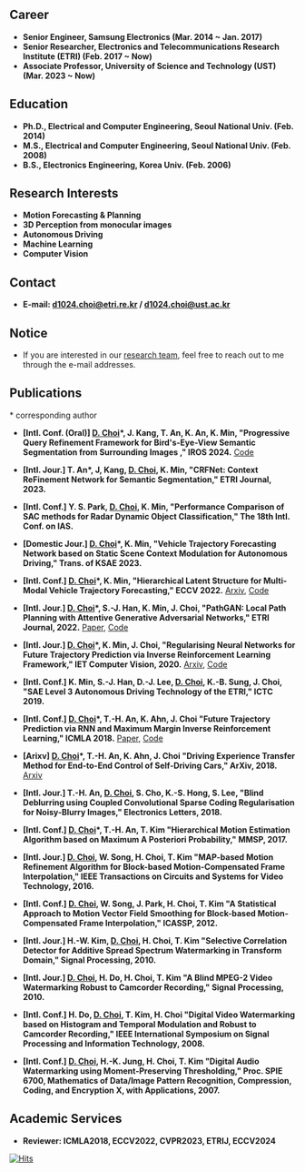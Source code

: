 ## Career
+ **Senior Engineer, Samsung Electronics (Mar. 2014 ~ Jan. 2017)**
+ **Senior Researcher, Electronics and Telecommunications Research Institute (ETRI) (Feb. 2017 ~ Now)**
+ **Associate Professor, University of Science and Technology (UST) (Mar. 2023 ~ Now)**

## Education
+ **Ph.D., Electrical and Computer Engineering, Seoul National Univ. (Feb. 2014)**
+ **M.S., Electrical and Computer Engineering, Seoul National Univ. (Feb. 2008)**
+ **B.S., Electronics Engineering, Korea Univ. (Feb. 2006)**


## Research Interests
+ **Motion Forecasting & Planning**
+ **3D Perception from monocular images**
+ **Autonomous Driving**
+ **Machine Learning**
+ **Computer Vision**

## Contact
+ **E-mail: d1024.choi@etri.re.kr / d1024.choi@ust.ac.kr**

## Notice
+ If you are interested in our [research team](https://adir-etri.github.io/), feel free to reach out to me through the e-mail addresses.

  
## Publications
\* corresponding author

+ **[Intl. Conf. (Oral)] <ins>D. Choi</ins>\*, J. Kang, T. An, K. An, K. Min, "Progressive Query Refinement Framework for Bird's-Eye-View Semantic Segmentation from Surrounding Images ," IROS 2024.** [Code](https://github.com/d1024choi/ProgressiveQueryRefineNet)

+ **[Intl. Jour.] T. An\*, J, Kang, <ins>D. Choi</ins>, K. Min, "CRFNet: Context ReFinement Network for Semantic Segmentation," ETRI Journal, 2023.**

+ **[Intl. Conf.] Y. S. Park, <ins>D. Choi</ins>, K. Min, "Performance Comparison of SAC methods for
Radar Dynamic Object Classification," The 18th Intl. Conf. on IAS.** 

+ **[Domestic Jour.] <ins>D. Choi</ins>\*, K. Min, "Vehicle Trajectory Forecasting Network based on Static Scene Context Modulation for Autonomous Driving," Trans. of KSAE 2023.**

+ **[Intl. Conf.] <ins>D. Choi</ins>\*, K. Min, "Hierarchical Latent Structure for Multi-Modal Vehicle Trajectory Forecasting," ECCV 2022.** [Arxiv](https://arxiv.org/abs/2207.04624), [Code](https://github.com/d1024choi/HLSTrajForecast)

+ **[Intl. Jour.] <ins>D. Choi</ins>\*, S.-J. Han, K. Min, J. Choi, "PathGAN: Local Path Planning with Attentive Generative Adversarial Networks," ETRI Journal, 2022.** [Paper](https://www.researchgate.net/publication/363604723_PathGAN_Local_path_planning_with_attentive_generative_adversarial_networks), [Code](https://github.com/d1024choi/pathgan_pytorch)

+ **[Intl. Jour.] <ins>D. Choi</ins>\*, K. Min, J. Choi, "Regularising Neural Networks for Future Trajectory Prediction via Inverse Reinforcement Learning Framework," IET Computer Vision, 2020.** [Arxiv](https://arxiv.org/abs/1907.04525), [Code](https://github.com/d1024choi/traj-pred-irl)

+ **[Intl. Conf.] K. Min, S.-J. Han, D.-J. Lee, <ins>D. Choi</ins>, K.-B. Sung, J. Choi, "SAE Level 3 Autonomous Driving Technology of the ETRI," ICTC 2019.**

+ **[Intl. Conf.] <ins>D. Choi</ins>\*, T.-H. An, K. Ahn, J. Choi "Future Trajectory Prediction via RNN and Maximum Margin Inverse Reinforcement Learning," ICMLA 2018.** [Paper](https://www.researchgate.net/publication/330238721_Future_Trajectory_Prediction_via_RNN_and_Maximum_Margin_Inverse_Reinforcement_Learning), [Code](https://github.com/d1024choi/trajpred_mmirl)

+ **[Arixv] <ins>D. Choi</ins>\*, T.-H. An, K. Ahn, J. Choi "Driving Experience Transfer Method for End-to-End Control of Self-Driving Cars," ArXiv, 2018.** [Arxiv](https://arxiv.org/abs/1809.01822)

+ **[Intl. Jour.] T.-H. An, <ins>D. Choi</ins>, S. Cho, K.-S. Hong, S. Lee, "Blind Deblurring using Coupled Convolutional Sparse Coding Regularisation for Noisy-Blurry Images," Electronics Letters, 2018.**

+ **[Intl. Conf.] <ins>D. Choi</ins>\*, T.-H. An, T. Kim "Hierarchical Motion Estimation Algorithm based on Maximum A Posteriori Probability," MMSP, 2017.**

+ **[Intl. Jour.] <ins>D. Choi</ins>, W. Song, H. Choi, T. Kim "MAP-based Motion Refinement Algorithm for Block-based Motion-Compensated Frame Interpolation," IEEE Transactions on Circuits and Systems for Video Technology, 2016.**

+ **[Intl. Conf.] <ins>D. Choi</ins>, W. Song, J. Park, H. Choi, T. Kim "A Statistical Approach to Motion Vector Field Smoothing for Block-based Motion-Compensated Frame Interpolation," ICASSP, 2012.**

+ **[Intl. Jour.] H.-W. Kim, <ins>D. Choi</ins>, H. Choi, T. Kim "Selective Correlation Detector for Additive Spread Spectrum Watermarking in Transform Domain," Signal Processing, 2010.**

+ **[Intl. Jour.] <ins>D. Choi</ins>, H. Do, H. Choi, T. Kim "A Blind MPEG-2 Video Watermarking Robust to Camcorder Recording," Signal Processing, 2010.**

+ **[Intl. Conf.] H. Do, <ins>D. Choi</ins>, T. Kim, H. Choi "Digital Video Watermarking based on Histogram and Temporal Modulation and Robust to Camcorder Recording," IEEE International Symposium on Signal Processing and Information Technology, 2008.**

+ **[Intl. Conf.] <ins>D. Choi</ins>, H.-K. Jung, H. Choi, T. Kim "Digital Audio Watermarking using Moment-Preserving Thresholding," Proc. SPIE 6700, Mathematics of Data/Image Pattern Recognition, Compression, Coding, and Encryption X, with Applications, 2007.** 

## Academic Services
+ **Reviewer: ICMLA2018, ECCV2022, CVPR2023, ETRIJ, ECCV2024**

[![Hits](https://hits.seeyoufarm.com/api/count/incr/badge.svg?url=https%3A%2F%2Fgithub.com%2Fd1024choi%2Fd1024choi.github.io&count_bg=%2379C83D&title_bg=%23555555&icon=&icon_color=%23E7E7E7&title=hits&edge_flat=false)](https://hits.seeyoufarm.com)

